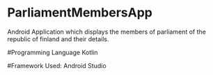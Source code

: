 # ParliamentMembersApp
Android Application which displays the members of parliament of the republic of finland and their details.

#Programming Language
Kotlin

#Framework Used: 
Android Studio
